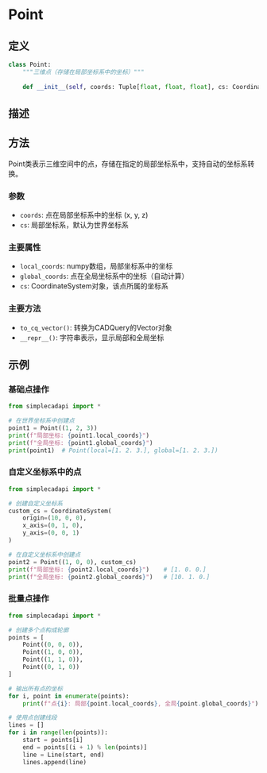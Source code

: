 # Point

## 定义
```python
class Point:
    """三维点（存储在局部坐标系中的坐标）"""
    
    def __init__(self, coords: Tuple[float, float, float], cs: CoordinateSystem = WORLD_CS)
```

## 描述

## 方法

Point类表示三维空间中的点，存储在指定的局部坐标系中，支持自动的坐标系转换。

### 参数
- `coords`: 点在局部坐标系中的坐标 (x, y, z)
- `cs`: 局部坐标系，默认为世界坐标系

### 主要属性
- `local_coords`: numpy数组，局部坐标系中的坐标
- `global_coords`: 点在全局坐标系中的坐标（自动计算）
- `cs`: CoordinateSystem对象，该点所属的坐标系

### 主要方法
- `to_cq_vector()`: 转换为CADQuery的Vector对象
- `__repr__()`: 字符串表示，显示局部和全局坐标

## 示例

### 基础点操作
```python
from simplecadapi import *

# 在世界坐标系中创建点
point1 = Point((1, 2, 3))
print(f"局部坐标: {point1.local_coords}")
print(f"全局坐标: {point1.global_coords}")
print(point1)  # Point(local=[1. 2. 3.], global=[1. 2. 3.])
```

### 自定义坐标系中的点
```python
from simplecadapi import *

# 创建自定义坐标系
custom_cs = CoordinateSystem(
    origin=(10, 0, 0),
    x_axis=(0, 1, 0),
    y_axis=(0, 0, 1)
)

# 在自定义坐标系中创建点
point2 = Point((1, 0, 0), custom_cs)
print(f"局部坐标: {point2.local_coords}")    # [1. 0. 0.]
print(f"全局坐标: {point2.global_coords}")   # [10. 1. 0.]
```

### 批量点操作
```python
from simplecadapi import *

# 创建多个点构成轮廓
points = [
    Point((0, 0, 0)),
    Point((1, 0, 0)),
    Point((1, 1, 0)),
    Point((0, 1, 0))
]

# 输出所有点的坐标
for i, point in enumerate(points):
    print(f"点{i}: 局部{point.local_coords}, 全局{point.global_coords}")

# 使用点创建线段
lines = []
for i in range(len(points)):
    start = points[i]
    end = points[(i + 1) % len(points)]
    line = Line(start, end)
    lines.append(line)
```
